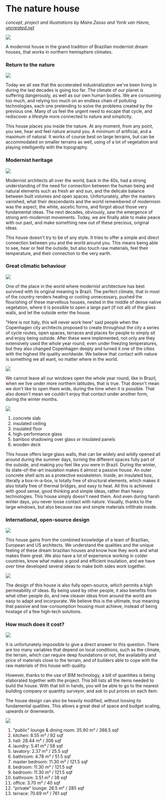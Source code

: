 # The nature house

*concept, project and illustrations by Maíra Zasso and Yorik van Havre, [uncreated.net](http://www.uncreated.net)*

![](render/hires%20forest/01.jpg)

A modernist house in the grand tradition of Brazilian modernist dream houses, that works in northern hemisphere climates.

### Return to the nature

![](render/hires%20lake/02.jpg)

Today we all see that the accelerated industrialization we've been living in during the last decades is going too far. The climate of our planet is suffering dangerously, as well as our own human bodies. We are consuming too much, and relying too much on an endless chain of polluting technologies, each one pretending to solve the problems created by the previous one. Many of us feel the urgent need to escape that cycle, and rediscover a lifestyle more connected to nature and simplicity.

This house places you inside the nature. At any moment, from any point, you see, hear and feel nature around you. A minimum of artificial, and a maximum of natural. It works of course best on large terrains, but can be accommodated on smaller terrains as well, using of a lot of vegetation and playing intelligently with the topography.

### Modernist heritage

![](render/hires%20forest/05.jpg)

Modernist architects all over the world, back in the 40s, had a strong understanding of the need for connection between the human being and natural elements such as fresh air and sun, and the delicate balance between built volumes and open spaces. Unfortunately, after the masters vanished, what their descendants and the world remembered of modernism was the aspect, the white, ascetic forms, and forgot about those very fundamental ideas. The next decades, obviously, saw the emergence of strong anti-modernist movements. Today, we are finally able to make peace with our past, and make something new out of these precious, original ideas.

This house doesn't try to be of any style. It tries to offer a simple and direct connection between you and the world around you. This means being able to see, hear or feel the outside, but also touch raw materials, feel their temperature, and their connection to the very earth. 

### Great climatic behaviour

![](render/hires%20lake/04.jpg)

One of the place in the world where modernist architecture has best survived with its original meaning is Brazil. The perfect climate, that in most of the country renders heating or cooling unnecessary, pushed the flourishing of these marvellous houses, nested in the middle of dense native vegetation, where it is possible to open a large part (if not all) of the glass walls, and let the outside enter the house.

"Here is not Italy, this will never work here" said people when the Copenhagen city architects proposed to create throughout the city a series of cycle routes, open spaces, terraces and places for people to simply sit and enjoy being outside. After these were implemented, not only are they extensively used the whole year round, even under freezing temperatures, but they also changed Copenhagen deeply and turned it one of the cities with the highest life quality worldwide. We believe that contact with nature is something we all want, no matter where in the world.

![](render/hires%20forest/03.jpg)

We cannot leave all our windows open the whole year round, like in Brazil, when we live under more northern latitudes, that is true. That doesn't mean we don't like to open them wide, during the time when it is possible. That also doesn't mean we couldn't enjoy that contact under another form, during the winter months.

![](render/annotated/section.jpg)

1. concrete slab
2. insulated ceiling
3. insulated floor
4. high-performance glass
5. bamboo shadowing over glass or insulated panels
6. wooden deck

This house offers large glass walls, that can be widely and wildly opened all around during the summer days, turning the different spaces fully part of the outside, and making you feel like you were in Brazil. During the winter, its state-of-the-art insulation makes it almost a passive house. An outer concrete shell acts as a protective exoskeleton. Inside, an insulated box, literally a box-in-a-box, is totally free of structural elements, which makes it also totally free of thermal bridges, and easy to heat. All this is achieved with good sense, good thinking and simple ideas, rather than heavy technologies. This house simply doesn't need them. And even during harsh winter days, you never loose contact with nature. Visually, thanks to the large windows, but also because raw and simple materials infiltrate inside.

### International, open-source design

![](render/hires%20lake/08.jpg)

This house gains from the combined knowledge of a team of Brazilian, European and US architects. We understand the qualities and the unique feeling of these dream brazilian houses and know how they work and what makes them great. We also have a lot of experience working in colder countries, know what makes a good and efficient insulation, and we have over time developed several ideas to make both sides work together.

![](render/hires%20forest/06.jpg)

The design of this house is also fully open-source, which permits a high permeability of ideas. By being used by other people, it also benefits from what other people do, and new cleaver ideas from around the world are easy to adapt and incorporate. We believe this is the ultimate, true meaning that passive and low-consumption housing must achieve, instead of being hostage of a few high-tech solutions.

### How much does it cost?

![](render/hires%20forest/07.jpg)

It is unfortunately impossible to give a direct answer to this question. There are too many variables that depend on local conditions, such as the climate, the terrain, which can require deep foundations or not, the availability and price of materials close to the terrain, and of builders able to cope with the raw materials of this house with quality.

However, thanks to the use of BIM technology, a bill of quantities is being elaborated together with the project. This bill lists all the items needed to build the house. With that bill in hands, you will be able to go to the nearest building company or quantity surveyor, and ask to put prices on each item.

The house design can also be heavily modified, without loosing its fundamental qualities. This allows a great deal of space and budget scaling, upwards or downwards.

![](render/annotated/plan.jpg)

1. "public" lounge & dining room: 35.90 m² / 386.5 sqf
2. kitchen: 8.55 m² / 92 sqf
3. hall: 28.44 m² / 306 sqf
4. laundry: 5.41 m² / 58 sqf
5. lavatory: 2.37 m² / 25.5 sqf
6. bathroom: 4.78 m² / 51.5 sqf
7. master bedroom: 11.30 m² / 121.5 sqf
8. bedroom: 11.30 m² / 121.5 sqf
9. bedroom: 11.30 m² / 121.5 sqf
10. bathroom: 3.51 m² / 38 sqf
11. office: 3.70 m² / 40 sqf
12. "private" lounge: 26.5 m² / 285 sqf
13. terrace: 70.69 m² / 761 sqf
